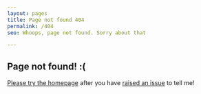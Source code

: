 ```yaml
---
layout: pages
title: Page not found 404
permalink: /404
seo: Whoops, page not found. Sorry about that

---
```


## Page not found! :(

[Please try the homepage](https://thechels.uk/) after you have [raised an issue](https://github.com/Mat-0/TheChels.uk/issues/new?assignees=&labels=&template=bug-report.md&title=404-page) to tell me!

